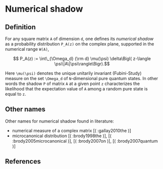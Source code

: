 # Numerical shadow


## Definition

For any square matrix ``A`` of dimension ``d``, one defines its
*numerical shadow* as a probability distribution ``P_A(z)`` on the
complex plane, supported in the numerical range ``W(A)``, 
```math
 P_A(z) :=
\int\_{\Omega_d} {\rm d} \mu(\psi) \delta\Bigl( z-\langle
\psi\|A\|\psi\rangle\Bigr).
```
Here ``\mu(\psi)`` denotes the
unique unitarily invariant (Fubini-Study) measure on the set
``\Omega_d`` of ``N``-dimensional pure quantum states. In other words
the shadow ``P`` of matrix ``A`` at a given point ``z`` characterizes
the likelihood that the expectation value of ``A`` among a random pure
state is equal to ``z``.

## Other names

Other names for numerical shadow found in literature:

-   numerical measure of a complex matrix \[( :gallay2010the )\]
-   microcanonical distribution \[( :brody1998the )\], \[(
    :brody2005microcanonical )\], \[( :brody2007on )\], \[(
    :brody2007quantum )\]

## References

